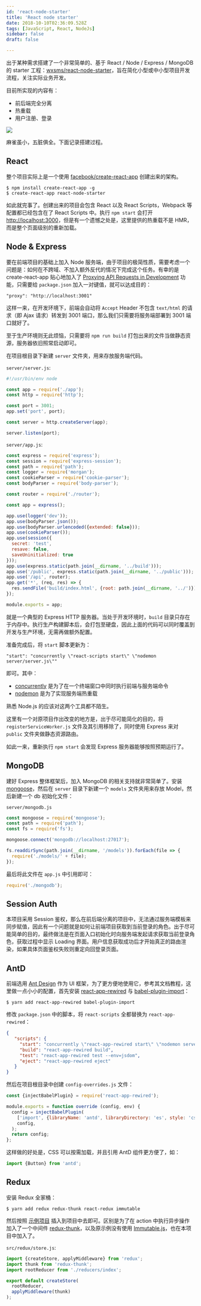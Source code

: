 ```yaml
---
id: 'react-node-starter'
title: 'React node starter'
date: 2018-10-10T02:36:09.528Z
tags: [JavaScript, React, NodeJs]
sidebar: false
draft: false

---
```





<!-- 「」 -->

出于某种需求搭建了一个非常简单的、基于 React / Node / Express / MongoDB 的 starter 工程：[wxsms/react-node-starter](https://github.com/wxsms/react-node-starter)，旨在简化小型或中小型项目开发流程，关注实际业务开发。

目前所实现的内容有：

* 前后端完全分离
* 热重载
* 用户注册、登录

![](https://user-images.githubusercontent.com/5960988/46710580-0ca53f00-cc7b-11e8-8328-f49e0a14c601.png)

麻雀虽小，五脏俱全。下面记录搭建过程。

<!-- more -->

## React

整个项目实际上是一个使用 [facebook/create-react-app](https://github.com/facebook/create-react-app) 创建出来的架构。

```
$ npm install create-react-app -g
$ create-react-app react-node-starter
```

如此就完事了。创建出来的项目会包含 React 以及 React Scripts，Webpack 等配置都已经包含在了 React Scripts 中。执行 `npm start` 会打开 [http://localhost:3000](http://localhost:3000)，但是有一个遗憾之处是，这里提供的热重载不是 HMR，而是整个页面级别的重新加载。

## Node & Express

要在前端项目的基础上加入 Node 服务端，由于项目的极简性质，需要考虑一个问题是：如何在不跨域、不加入额外反代的情况下完成这个任务。有幸的是 create-react-app 贴心地加入了 [Proxying API Requests in Development](https://github.com/facebook/create-react-app/blob/master/packages/react-scripts/template/README.md#proxying-api-requests-in-development) 功能，只需要给 `package.json` 加入一对键值，就可以达成目的：

```
"proxy": "http://localhost:3001"
```

这样一来，在开发环境下，前端会自动将 `Accept` Header 不包含 `text/html` 的请求（即 Ajax 请求）转发到 3001 端口，那么我们只需要将服务端部署到 3001 端口就好了。

至于生产环境则无此烦恼，只需要将 `npm run build` 打包出来的文件当做静态资源，服务器依旧照常启动即可。

在项目根目录下新建 `server` 文件夹，用来存放服务端代码。

`server/server.js`:

```javascript
#!/usr/bin/env node

const app = require('./app');
const http = require('http');

const port = 3001;
app.set('port', port);

const server = http.createServer(app);

server.listen(port);
```

`server/app.js`:

```javascript
const express = require('express');
const session = require('express-session');
const path = require('path');
const logger = require('morgan');
const cookieParser = require('cookie-parser');
const bodyParser = require('body-parser');

const router = require('./router');

const app = express();

app.use(logger('dev'));
app.use(bodyParser.json());
app.use(bodyParser.urlencoded({extended: false}));
app.use(cookieParser());
app.use(session({
  secret: 'test',
  resave: false,
  saveUninitialized: true
}));
app.use(express.static(path.join(__dirname, '../build')));
app.use('/public', express.static(path.join(__dirname, '../public')));
app.use('/api', router);
app.get('*', (req, res) => {
  res.sendFile('build/index.html', {root: path.join(__dirname, '../')});
});

module.exports = app;
```

就是一个典型的 Express HTTP 服务器。当处于开发环境时，`build` 目录只存在于内存中。执行生产构建脚本后，会打包至硬盘，因此上面的代码可以同时覆盖到开发与生产环境，无需再做额外配置。

准备完成后，将 `start` 脚本更新为：

```
"start": "concurrently \"react-scripts start\" \"nodemon server/server.js\""
```

即可。其中：

* [concurrently](https://github.com/kimmobrunfeldt/concurrently) 是为了在一个终端窗口中同时执行前端与服务端命令
* [nodemon](https://github.com/remy/nodemon) 是为了实现服务端热重载

熟悉 Node.js 的应该对这两个工具都不陌生。

这里有一个对原项目作出改变的地方是，出于尽可能简化的目的，将 `registerServiceWorker.js` 文件及其引用移除了，同时使用 Express 来对 `public` 文件夹做静态资源路由。

如此一来，重新执行 `npm start` 会发现 Express 服务器能够按照预期运行了。

## MongoDB

建好 Express 整体框架后，加入 MongoDB 的相关支持就非常简单了。安装 [mongoose](https://mongoosejs.com/)，然后在 `server` 目录下新建一个 `models` 文件夹用来存放 Model，然后新建一个 db 初始化文件：

`server/mongodb.js`

```javascript
const mongoose = require('mongoose');
const path = require('path');
const fs = require('fs');

mongoose.connect('mongodb://localhost:27017');

fs.readdirSync(path.join(__dirname, '/models')).forEach(file => {
  require('./models/' + file);
});
```

最后将此文件在 `app.js` 中引用即可：

```javascript
require('./mongodb');
```

## Session Auth

本项目采用 Session 鉴权，那么在前后端分离的项目中，无法通过服务端模板来同步赋值，因此有一个问题就是如何让前端项目获取到当前登录的角色。出于尽可能简单的目的，最终做法是在页面入口初始化时向服务端发起请求获取当前登录角色，获取过程中显示 Loading 界面。用户信息获取成功后才开始真正的路由渲染，如果具体页面鉴权失败则重定向回登录页面。

## AntD

前端选用 [Ant Design](https://github.com/ant-design/ant-design) 作为 UI 框架，为了更方便地使用它，参考其文档教程，这里做一点小小的配置，首先安装 [react-app-rewired](https://github.com/timarney/react-app-rewired) 与 [babel-plugin-import](https://www.npmjs.com/package/babel-plugin-import)：

```
$ yarn add react-app-rewired babel-plugin-import
```

修改 `package.json` 中的脚本，将 `react-scripts` 全都替换为 `react-app-rewired`：

```json
{
   "scripts": {
     "start": "concurrently \"react-app-rewired start\" \"nodemon server/server.js\"",
     "build": "react-app-rewired build",
     "test": "react-app-rewired test --env=jsdom",
     "eject": "react-app-rewired eject"
   }
}
```

然后在项目根目录中创建 `config-overrides.js` 文件：

```javascript
const {injectBabelPlugin} = require('react-app-rewired');

module.exports = function override (config, env) {
  config = injectBabelPlugin(
    ['import', {libraryName: 'antd', libraryDirectory: 'es', style: 'css'}],
    config,
  );
  return config;
};
```

这样做的好处是，CSS 可以按需加载，并且引用 AntD 组件更方便了，如：

```javascript
import {Button} from 'antd';
```

## Redux

安装 Redux 全家桶：

```
$ yarn add redux redux-thunk react-redux immutable
```

然后按照 [示例项目](https://codesandbox.io/s/9on71rvnyo) 插入到项目中去即可。区别是为了在 action 中执行异步操作加入了一个中间件 [redux-thunk](https://github.com/reduxjs/redux-thunk)，以及原示例没有使用 [Immutable.js](https://facebook.github.io/immutable-js/)，也在本项目中加入了。

`src/redux/store.js`:

```javascript
import {createStore, applyMiddleware} from 'redux';
import thunk from 'redux-thunk';
import rootReducer from './reducers/index';

export default createStore(
  rootReducer,
  applyMiddleware(thunk)
);
```
